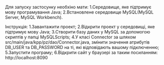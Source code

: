Для запуску застосунку необхіно мати:
1.Середовище, яке підтримує мову програмування Java;
2.Встановлене середовище MySQL(MySQL Server, MySQL Workbench).

Інструкція:
1.Завантажити проект; 
2.Відкрити проект у середовищі, яке підтримує мову Java;
3.Створити базу даних у MySQL за допомогою скриптів у папці MySQLScripts;
4.У класі Connector за шляхом src/main/java/kpp/pz/dao/Connector.java, змінити значення атрибутів DB_USER та DB_PASSWORD на ті, які відповідають вашому підключенню;
5.Запустити програму;
6.Відкрити сайт у браузері за таким посиланням: http://localhost:8090
